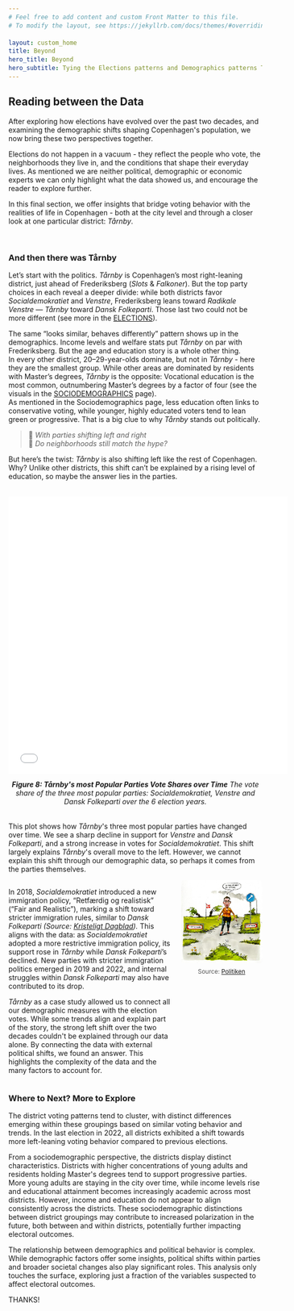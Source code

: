 ```yaml
---
# Feel free to add content and custom Front Matter to this file.
# To modify the layout, see https://jekyllrb.com/docs/themes/#overriding-theme-defaults

layout: custom_home
title: Beyond
hero_title: Beyond
hero_subtitle: Tying the Elections patterns and Demographics patterns Together
---
```


## <a id="beyond"></a>Reading between the Data

After exploring how elections have evolved over the past two decades, and examining the demographic shifts shaping Copenhagen's population, we now bring these two perspectives together.

Elections do not happen in a vacuum - they reflect the people who vote, the neighborhoods they live in, and the conditions that shape their everyday lives. As mentioned we are neither political, demographic or economic experts we can only highlight what the data showed us, and encourage the reader to explore further.

In this final section, we offer insights that bridge voting behavior with the realities of life in Copenhagen - both at the city level and through a closer look at one particular district: *Tårnby*.

<br>

### And then there was Tårnby 
Let’s start with the politics. *Tårnby* is Copenhagen’s most right-leaning district, just ahead of Frederiksberg (*Slots* & *Falkoner*). But the top party choices in each reveal a deeper divide: while both districts favor *Socialdemokratiet* and *Venstre*, Frederiksberg leans toward *Radikale Venstre* — *Tårnby* toward *Dansk Folkeparti*. Those last two could not be more different (see more in the [ELECTIONS](../elections#elections)).

The same “looks similar, behaves differently” pattern shows up in the demographics. Income levels and welfare stats put *Tårnby* on par with Frederiksberg. But the age and education story is a whole other thing.  
In every other district, 20–29-year-olds dominate, but not in *Tårnby* - here they are the smallest group. While other areas are dominated by residents with Master’s degrees, *Tårnby* is the opposite: Vocational education is the most common, outnumbering Master’s degrees by a factor of four (see the visuals in the [SOCIODEMOGRAPHICS](../demographics#Sociodemographics) page).  
As mentioned in the Sociodemographics page, less education often links to conservative voting, while younger, highly educated voters tend to lean green or progressive. That is a big clue to why *Tårnby* stands out politically.

> 🎵 *With parties shifting left and right*  
> 🎵 *Do neighborhoods still match the hype?*  

But here’s the twist: *Tårnby* is also shifting left like the rest of Copenhagen. Why?
Unlike other districts, this shift can’t be explained by a rising level of education, so maybe the answer lies in the parties.

<figure style="text-align: center; margin: 2rem auto; max-width: 900px;">
        <iframe src="assets/taarnby_votes.html" 
                title="Line plot of Tårnby's most Popular Parties Vote Shares over Time"
                style="display: block; margin: auto; border: none; width: 110%; max-width: 920px;" 
                height="550">
        </iframe>
        <figcaption style="margin-top: 0.75rem; font-style: italic;">
        <strong>Figure 8: <em>Tårnby</em>'s most Popular Parties Vote Shares over Time</strong> The vote share of the three most popular parties: <em>Socialdemokratiet</em>, <em>Venstre</em> and <em>Dansk Folkeparti</em> over the 6 election years.
        </figcaption>
</figure>


This plot shows how *Tårnby*'s three most popular parties have changed over time. We see a sharp decline in support for *Venstre* and *Dansk Folkeparti*, and a strong increase in votes for *Socialdemokratiet*. This shift largely explains *Tårnby*'s overall move to the left. However, we cannot explain this shift through our demographic data, so perhaps it comes from the parties themselves.


<div style="display: flex; align-items: flex-start; gap: 20px; margin-top: 1em;">
  <!-- Text section -->
  <div style="flex: 2;">
    <p>
        In 2018, <em>Socialdemokratiet</em> introduced a new immigration policy, “Retfærdig og realistisk” (“Fair and Realistic”), marking a shift toward stricter immigration rules, similar to <em>Dansk Folkeparti</em>
        <span style="font-style: italic;">(Source: 
          <a href="https://www.kristeligt-dagblad.dk/danmark/hvorfor-skiftede-s-udlaendingepolitik" target="_blank" rel="noopener noreferrer">Kristeligt Dagblad</a>).
        </span>
        This aligns with the data: as <em>Socialdemokratiet</em> adopted a more restrictive immigration policy, its support rose in <em>Tårnby</em> while <em>Dansk Folkeparti</em>’s declined. New parties with stricter immigration politics emerged in 2019 and 2022, and internal struggles within <em>Dansk Folkeparti</em> may also have contributed to its drop. 
    </p>
    <p>
        <em>Tårnby</em> as a case study allowed us to connect all our demographic measures with the election votes. While some trends align and explain part of the story, the strong left shift over the two decades couldn't be explained through our data alone. By connecting the data with external political shifts, we found an answer. This highlights the complexity of the data and the many factors to account for.
    </p>
  </div>

  <!-- Image section -->
  <div style="flex: 1; max-width: 500px;">
    <img src="assets/mette_skillevej.png" 
         alt="ny retning" 
         style="width: 100%; height: auto; border-radius: 5px;" />
    <p style="font-size: 0.85em; color: #555; text-align: center; margin-top: 0.5em;">
      Source: 
      <a href="https://politiken.dk/debat/klummer/art7412625/Listen-over-store-beslutninger-Folketinget-skal-tage-i-den-kommende-samling-er-lang-som-en-vinge-p%C3%A5-en-havvindm%C3%B8lle-p%C3%A5-Hornsrev" 
         target="_blank" 
         rel="noopener noreferrer">
         Politiken
      </a>
    </p>
  </div>

</div>




### Where to Next? More to Explore

The district voting patterns tend to cluster, with distinct differences emerging within these groupings based on similar voting behavior and trends. In the last election in 2022, all districts exhibited a shift towards more left-leaning voting behavior compared to previous elections.

From a sociodemographic perspective, the districts display distinct characteristics. Districts with higher concentrations of young adults and residents holding Master's degrees tend to support progressive parties. More young adults are staying in the city over time, while income levels rise and educational attainment becomes increasingly academic across most districts. However, income and education do not appear to align consistently across the districts. These sociodemographic distinctions between district groupings may contribute to increased polarization in the future, both between and within districts, potentially further impacting electoral outcomes.

The relationship between demographics and political behavior is complex. While demographic factors offer some insights, political shifts within parties and broader societal changes also play significant roles. This analysis only touches the surface, exploring just a fraction of the variables suspected to affect electoral outcomes.

THANKS!
